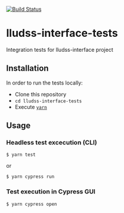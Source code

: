 [![Build Status](https://travis-ci.org/Universiteitsbibliotheek/lludss-interface-tests.svg?branch=master)](https://travis-ci.org/Universiteitsbibliotheek/lludss-interface-tests)

# lludss-interface-tests

Integration tests for lludss-interface project

## Installation

In order to run the tests locally:

* Clone this repository
* `cd lludss-interface-tests`
* Execute [`yarn`](https://yarnpkg.com/)

## Usage

### Headless test excecution (CLI)

```
$ yarn test
```

or

```
$ yarn cypress run
```

### Test execution in Cypress GUI

```
$ yarn cypress open
```

